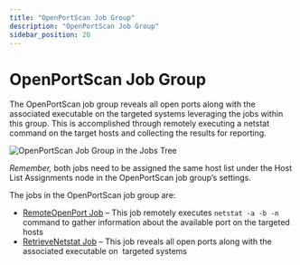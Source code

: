 ```yaml
---
title: "OpenPortScan Job Group"
description: "OpenPortScan Job Group"
sidebar_position: 20
---
```


# OpenPortScan Job Group

The OpenPortScan job group reveals all open ports along with the associated executable on the
targeted systems leveraging the jobs within this group. This is accomplished through remotely
executing a netstat command on the target hosts and collecting the results for reporting.

![OpenPortScan Job Group in the Jobs Tree](/img/product_docs/accessanalyzer/12.0/solutions/windows/securityutilities/openportscan/openportscanjobstree.webp)

_Remember,_ both jobs need to be assigned the same host list under the Host List Assignments node in
the OpenPortScan job group’s settings.

The jobs in the OpenPortScan job group are:

- [RemoteOpenPort Job](/docs/accessanalyzer/12.0/solutions/windows/securityutilities/openportscan/remoteopenport.md) – This job remotely executes `netstat -a -b -n` command to
  gather information about the available port on the targeted hosts
- [RetrieveNetstat Job](/docs/accessanalyzer/12.0/solutions/windows/securityutilities/openportscan/retrievenetstat.md) – This job reveals all open ports along with the
  associated executable on  targeted systems
